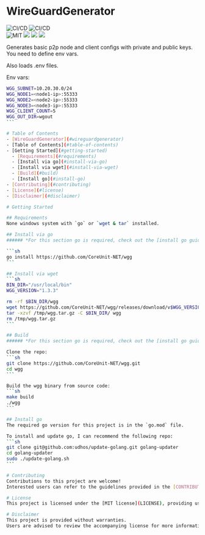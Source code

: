 # WireGuardGenerator
![CI/CD](https://github.com/CoreUnit-NET/wgg/actions/workflows/go-bin-release.yml/badge.svg)
![CI/CD](https://github.com/CoreUnit-NET/wgg/actions/workflows/go-test-build.yml/badge.svg)  
![MIT](https://img.shields.io/badge/license-MIT-blue.svg)
![](https://img.shields.io/badge/dynamic/json?color=green&label=watchers&query=watchers&suffix=x&url=https%3A%2F%2Fapi.github.com%2Frepos%2Fnoblemajo%2Fwgg)
![](https://img.shields.io/badge/dynamic/json?color=yellow&label=stars&query=stargazers_count&suffix=x&url=https%3A%2F%2Fapi.github.com%2Frepos%2Fnoblemajo%2Fwgg)
![](https://img.shields.io/badge/dynamic/json?color=navy&label=forks&query=forks&suffix=x&url=https%3A%2F%2Fapi.github.com%2Frepos%2Fnoblemajo%2Fwgg)

Generates basic p2p node and client configs with private and public keys.
You need to define env vars.

Also loads .env files.

Env vars:
````bash
WGG_SUBNET=10.20.30.0/24
WGG_NODE1=<node1-ip>:55333
WGG_NODE2=<node2-ip>:55333
WGG_NODE3=<node3-ip>:55333
WGG_CLIENT_COUNT=5
WGG_OUT_DIR=wgout
```

# Table of Contents
- [WireGuardGenerator](#wireguardgenerator)
- [Table of Contents](#table-of-contents)
- [Getting Started](#getting-started)
  - [Requirements](#requirements)
  - [Install via go](#install-via-go)
  - [Install via wget](#install-via-wget)
  - [Build](#build)
  - [Install go](#install-go)
- [Contributing](#contributing)
- [License](#license)
- [Disclaimer](#disclaimer)

# Getting Started

## Requirements
None windows system with `go` or `wget & tar` installed.

## Install via go
###### *For this section go is required, check out the [install go guide](#install-go).*

```sh
go install https://github.com/CoreUnit-NET/wgg
```

## Install via wget
```sh
BIN_DIR="/usr/local/bin"
WGG_VERSION="1.3.3"

rm -rf $BIN_DIR/wgg
wget https://github.com/CoreUnit-NET/wgg/releases/download/v$WGG_VERSION/wgg-v$WGG_VERSION-linux-amd64.tar.gz -O /tmp/wgg.tar.gz
tar -xzvf /tmp/wgg.tar.gz -C $BIN_DIR/ wgg
rm /tmp/wgg.tar.gz
```

## Build
###### *For this section go is required, check out the [install go guide](#install-go).*

Clone the repo:
```sh
git clone https://github.com/CoreUnit-NET/wgg.git
cd wgg
```

Build the wgg binary from source code:
```sh
make build
./wgg
```

## Install go
The required go version for this project is in the `go.mod` file.

To install and update go, I can recommend the following repo:
```sh
git clone git@github.com:udhos/update-golang.git golang-updater
cd golang-updater
sudo ./update-golang.sh
```

# Contributing
Contributions to this project are welcome!  
Interested users can refer to the guidelines provided in the [CONTRIBUTING.md](CONTRIBUTING.md) file to contribute to the project and help improve its functionality and features.

# License
This project is licensed under the [MIT license](LICENSE), providing users with flexibility and freedom to use and modify the software according to their needs.

# Disclaimer
This project is provided without warranties.  
Users are advised to review the accompanying license for more information on the terms of use and limitations of liability.
